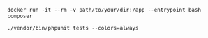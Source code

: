 `docker run -it --rm -v path/to/your/dir:/app --entrypoint bash composer`

`./vendor/bin/phpunit tests --colors=always`